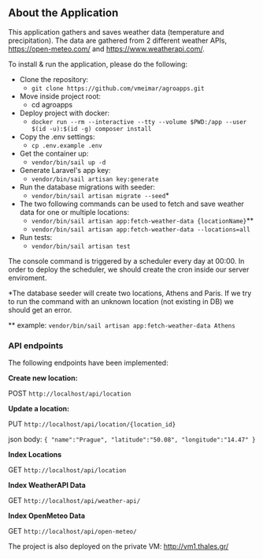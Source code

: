 ## About the Application

This application gathers and saves weather data (temperature and precipitation).
The data are gathered from 2 different weather APIs, https://open-meteo.com/ and https://www.weatherapi.com/.

To install & run the application, please do the following:

- Clone the repository:
  - ``git clone https://github.com/vmeimar/agroapps.git``
- Move inside project root:
  - cd agroapps
- Deploy project with docker:
  - ``docker run --rm --interactive --tty --volume $PWD:/app --user $(id -u):$(id -g) composer install``
- Copy the .env settings:
  - ``cp .env.example .env``
- Get the container up:
  - ``vendor/bin/sail up -d``
- Generate Laravel's app key:
  - ``vendor/bin/sail artisan key:generate``
- Run the database migrations with seeder:
  - ``vendor/bin/sail artisan migrate --seed``*
- The two following commands can be used to fetch and save weather data for one or multiple locations:
  - ``vendor/bin/sail artisan app:fetch-weather-data {locationName}``**
  - ``vendor/bin/sail artisan app:fetch-weather-data --locations=all``
- Run tests:
  - ``vendor/bin/sail artisan test``

The console command is triggered by a scheduler every day at 00:00.
In order to deploy the scheduler, we should create the cron inside our server enviroment.

*The database seeder will create two locations, Athens and Paris.
If we try to run the command with an unknown location (not existing in DB)
we should get an error.

** example: ``vendor/bin/sail artisan app:fetch-weather-data Athens``

### API endpoints

The following endpoints have been implemented:

**Create new location:**

POST ``http://localhost/api/location``


**Update a location:**

PUT ``http://localhost/api/location/{location_id}``

json body:
``{
"name":"Prague",
"latitude":"50.08",
"longitude":"14.47"
}``

**Index Locations**

GET ``http://localhost/api/location``


**Index WeatherAPI Data**

GET ``http://localhost/api/weather-api/``

**Index OpenMeteo Data**

GET ``http://localhost/api/open-meteo/``


The project is also deployed on the private VM: http://vm1.thales.gr/
